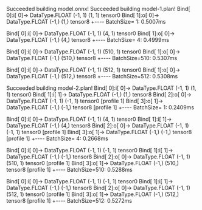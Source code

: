 Succeeded building model.onnx!
Succeeded building model-1.plan!
Bind[ 0]:i[ 0]-> DataType.FLOAT (-1, 1) (1, 1) tensor0
Bind[ 1]:o[ 0]-> DataType.FLOAT (-1,) (1,) tensor8
+---- BatchSize= 1: 0.5007ms

Bind[ 0]:i[ 0]-> DataType.FLOAT (-1, 1) (4, 1) tensor0
Bind[ 1]:o[ 0]-> DataType.FLOAT (-1,) (4,) tensor8
+---- BatchSize= 4: 0.4999ms

Bind[ 0]:i[ 0]-> DataType.FLOAT (-1, 1) (510, 1) tensor0
Bind[ 1]:o[ 0]-> DataType.FLOAT (-1,) (510,) tensor8
+---- BatchSize=510: 0.5307ms

Bind[ 0]:i[ 0]-> DataType.FLOAT (-1, 1) (512, 1) tensor0
Bind[ 1]:o[ 0]-> DataType.FLOAT (-1,) (512,) tensor8
+---- BatchSize=512: 0.5308ms

Succeeded building model-2.plan!
Bind[ 0]:i[ 0]-> DataType.FLOAT (-1, 1) (1, 1) tensor0
Bind[ 1]:i[ 1]-> DataType.FLOAT (-1,) (1,) tensor8
Bind[ 2]:o[ 0]-> DataType.FLOAT (-1, 1) (-1, 1) tensor0 [profile 1]
Bind[ 3]:o[ 1]-> DataType.FLOAT (-1,) (-1,) tensor8 [profile 1]
+---- BatchSize= 1: 0.2409ms

Bind[ 0]:i[ 0]-> DataType.FLOAT (-1, 1) (4, 1) tensor0
Bind[ 1]:i[ 1]-> DataType.FLOAT (-1,) (4,) tensor8
Bind[ 2]:o[ 0]-> DataType.FLOAT (-1, 1) (-1, 1) tensor0 [profile 1]
Bind[ 3]:o[ 1]-> DataType.FLOAT (-1,) (-1,) tensor8 [profile 1]
+---- BatchSize= 4: 0.2668ms

Bind[ 0]:i[ 0]-> DataType.FLOAT (-1, 1) (-1, 1) tensor0
Bind[ 1]:i[ 1]-> DataType.FLOAT (-1,) (-1,) tensor8
Bind[ 2]:o[ 0]-> DataType.FLOAT (-1, 1) (510, 1) tensor0 [profile 1]
Bind[ 3]:o[ 1]-> DataType.FLOAT (-1,) (510,) tensor8 [profile 1]
+---- BatchSize=510: 0.5288ms

Bind[ 0]:i[ 0]-> DataType.FLOAT (-1, 1) (-1, 1) tensor0
Bind[ 1]:i[ 1]-> DataType.FLOAT (-1,) (-1,) tensor8
Bind[ 2]:o[ 0]-> DataType.FLOAT (-1, 1) (512, 1) tensor0 [profile 1]
Bind[ 3]:o[ 1]-> DataType.FLOAT (-1,) (512,) tensor8 [profile 1]
+---- BatchSize=512: 0.5272ms

